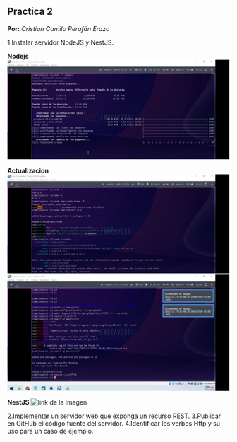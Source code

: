 ## Practica 2
**Por:** *Cristian Camilo Perafán Erazo*

1.Instalar servidor NodeJS y NestJS.

**Nodejs**
![link de la imagen](https://github.com/CamiloPerafan/Informes_Practicas_ioT/blob/main/P2_Nodejs.jpg?raw=true)

**Actualizacion**
![link de la imagen](https://github.com/CamiloPerafan/Informes_Practicas_ioT/blob/main/P2_Actualizar%20nodejs.jpg?raw=true)
![link de la imagen](https://github.com/CamiloPerafan/Informes_Practicas_ioT/blob/main/p2_Actualizacion%20nodejs%20completa.jpg?raw=true)

**NestJS**
![link de la imagen]()

2.Implementar un servidor web que exponga un recurso REST.
3.Publicar en GitHub el código fuente del servidor.
4.Identificar los verbos Http y su uso para un caso de ejemplo.
